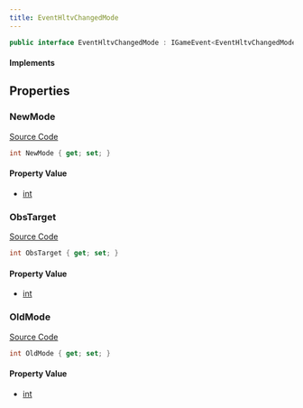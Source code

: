 ```yaml
---
title: EventHltvChangedMode
---
```


```csharp
public interface EventHltvChangedMode : IGameEvent<EventHltvChangedMode>
```

#### Implements

## Properties

### NewMode

[Source Code](https://github.com/swiftly-solution/swiftlys2/blob/beta/managed/src/SwiftlyS2.Generated/GameEvents/Interfaces/EventHltvChangedMode.cs#L26)

```csharp
int NewMode { get; set; }
```

#### Property Value

- [int](https://learn.microsoft.com/dotnet/api/system.int32)

### ObsTarget

[Source Code](https://github.com/swiftly-solution/swiftlys2/blob/beta/managed/src/SwiftlyS2.Generated/GameEvents/Interfaces/EventHltvChangedMode.cs#L31)

```csharp
int ObsTarget { get; set; }
```

#### Property Value

- [int](https://learn.microsoft.com/dotnet/api/system.int32)

### OldMode

[Source Code](https://github.com/swiftly-solution/swiftlys2/blob/beta/managed/src/SwiftlyS2.Generated/GameEvents/Interfaces/EventHltvChangedMode.cs#L21)

```csharp
int OldMode { get; set; }
```

#### Property Value

- [int](https://learn.microsoft.com/dotnet/api/system.int32)

